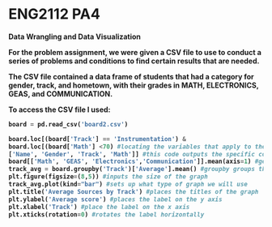 # ENG2112 PA4


<b>Data Wrangling and Data Visualization <b>

For the problem assignment, we were given a CSV file to use to conduct a series of problems and conditions to find certain results that are needed.

The CSV file contained a data frame of students that had a category for gender, track, and hometown, with their grades in MATH, ELECTRONICS, GEAS, and COMMUNICATION.

To access the CSV file I used:
``` python
board = pd.read_csv('board2.csv')
```


``` python
board.loc[(board['Track'] == 'Instrumentation') &
board.loc[(board['Math'] <70) #locating the variables that apply to the condition like whether finding the same track or having higher grades
['Name', 'Gender', 'Track', 'Math']] #this code outputs the specific column that was categorized when you input it.
board[['Math', 'GEAS', 'Electronics','Communication']].mean(axis=1) #gets the mean of all what is inside the bracket and places it in axis 1 which mean its a column
track_avg = board.groupby('Track')['Average'].mean() #groupby groups the certain data by what variable you put on it.
plt.figure(figsize=(8,5)) #inputs the size of the graph
track_avg.plot(kind="bar") #sets up what type of graph we will use
plt.title('Average Sources by Track') #places the titles of the graph
plt.ylabel('Average score') #places the label on the y axis
plt.xlabel('Track') #place the label on the x axis
plt.xticks(rotation=0) #rotates the label horizontally
```
